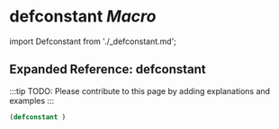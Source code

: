 # **defconstant** *Macro*

import Defconstant from './_defconstant.md';

<Defconstant />

## Expanded Reference: defconstant

:::tip
TODO: Please contribute to this page by adding explanations and examples
:::

```lisp
(defconstant )
```
